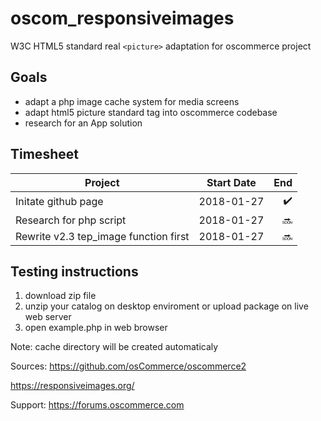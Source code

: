 # oscom_responsiveimages
W3C HTML5 standard real `<picture>` adaptation for oscommerce project

## Goals
* adapt a php image cache system for media screens
* adapt html5 picture standard tag into oscommerce codebase
* research for an App solution

## Timesheet
| Project       | Start Date    | End   |
| ------------- |:-------------:| -----:|
| Initate github page | 2018-01-27 | :heavy_check_mark: |
| Research for php script | 2018-01-27 | :soon: |
| Rewrite v2.3 tep_image function first | 2018-01-27 | :soon: |


## Testing instructions
1. download zip file
2. unzip your catalog on desktop enviroment or upload package on live web server
3. open example.php in web browser

Note: cache directory will be created automaticaly

Sources:
https://github.com/osCommerce/oscommerce2

https://responsiveimages.org/

Support:
https://forums.oscommerce.com
